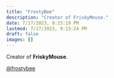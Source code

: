 ```yaml
---
title: "FrostyBee"
description: "Creator of FriskyMouse."
date: 7/17/2023, 9:15:19 PM 
lastmod: 7/17/2023, 9:15:24 PM 
draft: false
images: []
---
```


Creator of __FriskyMouse__.

[@frostybee](https://github.com/frostybee)
